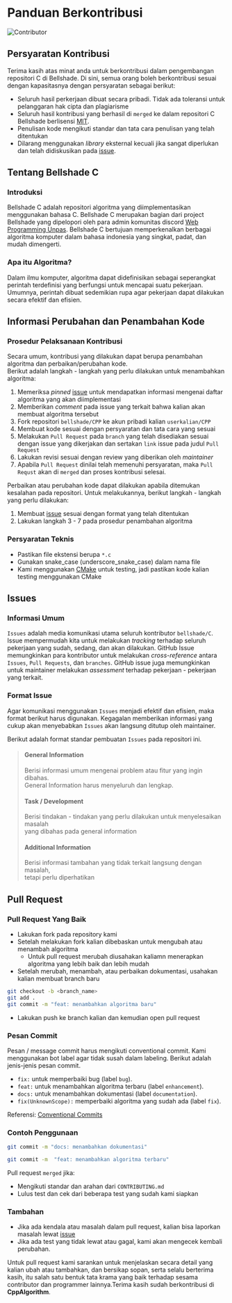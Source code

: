 # Panduan Berkontribusi
![Contributor](https://shields.io/github/contributors/bellshade/C?style=for-the-badge&logo=appveyor&label=Kontributor)

## Persyaratan Kontribusi

Terima kasih atas minat anda untuk berkontribusi dalam pengembangan repositori C
di Bellshade. Di sini, semua orang boleh berkontribusi sesuai dengan kapasitasnya dengan persyaratan sebagai berikut:

- Seluruh hasil perkerjaan dibuat secara pribadi. Tidak ada toleransi untuk pelanggaran hak cipta dan plagiarisme
- Seluruh hasil kontribusi yang berhasil di `merged` ke dalam repositori C Bellshade berlisensi [MIT](LICENSE). 
- Penulisan kode mengikuti standar dan tata cara penulisan yang telah ditentukan
- Dilarang menggunakan *library* eksternal kecuali jika sangat diperlukan dan telah didiskusikan pada [issue](https://github.com/bellshade/C/issues).


## Tentang Bellshade C

### Introduksi
Bellshade C adalah repositori algoritma yang diimplementasikan menggunakan bahasa C. Bellshade C merupakan bagian dari project Bellshade
yang dipelopori oleh para admin komunitas discord [Web Programming Unpas](http://discord.gg/S4rrXQU). Bellshade C bertujuan memperkenalkan berbagai
algoritma komputer dalam bahasa indonesia yang singkat, padat, dan mudah dimengerti. 

### Apa itu Algoritma?

Dalam ilmu komputer, algoritma dapat didefinisikan sebagai seperangkat perintah terdefinisi yang berfungsi untuk mencapai suatu pekerjaan. Umumnya, perintah dibuat sedemikian rupa agar pekerjaan dapat dilakukan secara efektif dan efisien.


## Informasi Perubahan dan Penambahan Kode

### Prosedur Pelaksanaan Kontribusi
Secara umum, kontribusi yang dilakukan dapat berupa penambahan algoritma dan perbaikan/perubahan kode. <br>
Berikut adalah langkah - langkah yang perlu dilakukan untuk menambahkan algoritma:
1. Memeriksa *pinned* [issue](https://github.com/bellshade/CPP/issues) untuk mendapatkan informasi mengenai daftar algoritma yang akan diimplementasi
2. Memberikan *comment* pada issue yang terkait bahwa kalian akan membuat algoritma tersebut
3. Fork repositori `bellshade/CPP` ke akun pribadi kalian `userkalian/CPP`
4. Membuat kode sesuai dengan persyaratan dan tata cara yang sesuai
5. Melakukan `Pull Request` pada `branch` yang telah disediakan sesuai dengan issue yang dikerjakan dan sertakan `link` issue pada judul `Pull Request`
6. Lakukan revisi sesuai dengan review yang diberikan oleh *maintainer*
7. Apabila `Pull Request` dinilai telah memenuhi persyaratan, maka `Pull Requst` akan di `merged` dan proses kontribusi selesai.

Perbaikan atau perubahan kode dapat dilakukan apabila ditemukan kesalahan pada repositori. Untuk melakukannya, berikut
langkah - langkah yang perlu dilakukan:
1. Membuat [issue](https://github.com/bellshade/CPP/issues) sesuai dengan format yang telah ditentukan
2. Lakukan langkah 3 - 7 pada prosedur penambahan algoritma

### Persyaratan Teknis
- Pastikan file ekstensi berupa ``*.c``
- Gunakan snake_case (underscore_snake_case) dalam nama file
- Kami menggunakan [CMake](https://cmake.org/) untuk testing, jadi pastikan kode kalian testing menggunakan CMake


## Issues

### Informasi Umum
`Issues` adalah media komunikasi utama seluruh kontributor `bellshade/C`. Issue mempermudah kita untuk melakukan *tracking* terhadap seluruh pekerjaan yang sudah, sedang, dan akan dilakukan. GitHub Issue memungkinkan para kontributor untuk melakukan *cross-reference* antara `Issues`, `Pull Requests`, dan `branches`. GitHub issue juga memungkinkan untuk maintainer melakukan *assessment* terhadap pekerjaan - pekerjaan yang terkait. 

### Format Issue
Agar komunikasi menggunakan `Issues` menjadi efektif dan efisien, maka format berikut harus digunakan. Kegagalan memberikan informasi yang cukup akan menyebabkan `Issues` akan langsung ditutup oleh maintainer.

Berikut adalah format standar pembuatan `Issues` pada repositori ini.
> #### General Information
> Berisi informasi umum mengenai problem atau fitur yang ingin dibahas. <br>
> General Information harus menyeluruh dan lengkap.
> #### Task / Development
> Berisi tindakan - tindakan yang perlu dilakukan untuk menyelesaikan masalah<br>
> yang dibahas pada general information
> #### Additional Information
> Berisi informasi tambahan yang tidak terkait langsung dengan masalah,<br>
> tetapi perlu diperhatikan


## Pull Request

### Pull Request Yang Baik

- Lakukan fork pada repository kami
- Setelah melakukan fork kalian dibebaskan untuk mengubah atau menambah algoritma
  - Untuk pull request merubah diusahakan kaliamn menerapkan algoritma yang lebih baik dan lebih mudah
- Setelah merubah, menambah, atau perbaikan dokumentasi, usahakan kalian membuat branch baru

```bash
git checkout -b <branch_name>
git add .
git commit -m "feat: menambahkan algoritma baru"
```

- Lakukan push ke branch kalian dan kemudian open pull request

### Pesan Commit

Pesan / message commit harus mengikuti conventional commit. Kami menggunakan bot label agar tidak susah dalam labeling.
Berikut adalah jenis-jenis pesan commit.

- `fix:` untuk memperbaiki bug (label `bug`).
- `feat:` untuk menambahkan algoritma terbaru (label `enhancement`).
- `docs:` untuk menambahkan dokumentasi (label `documentation`).
- `fix(UnknownScope):` memperbaiki algoritma yang sudah ada (label `fix`).

Referensi:
[Conventional Commits](https://www.conventionalcommits.org/en/v1.0.0/)

### Contoh Penggunaan 
```bash
git commit -m "docs: menambahkan dokumentasi"
```
```bash
git commit -m  "feat: menambahkan algoritma terbaru"
```

Pull request `merged` jika:

- Mengikuti standar dan arahan dari `CONTRIBUTING.md`
- Lulus test dan cek dari beberapa test yang sudah kami siapkan

### Tambahan
- Jika ada kendala atau masalah dalam pull request, kalian bisa laporkan masalah lewat [issue](https://github.com/bellshade/CppAlgorithm/issues)
- Jika ada test yang tidak lewat atau gagal, kami akan mengecek kembali perubahan.

Untuk pull request kami sarankan untuk menjelaskan secara detail yang kalian ubah atau tambahkan, dan bersikap sopan, serta selalu berterima kasih, itu salah satu bentuk tata krama yang baik terhadap sesama contributor dan programmer lainnya.Terima kasih sudah berkontribusi di **CppAlgorithm**.
